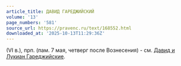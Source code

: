 ```yaml
---
article_title: ДАВИД ГАРЕДЖИЙСКИЙ
volume: '13'
page_numbers: '581'
source_url: https://pravenc.ru/text/168552.html
downloaded_at: '2025-10-13T11:29:36Z'
---
```


(VI в.), прп. (пам. 7 мая, четверг после Вознесения) - см. [Давид и Лукиан Гареджийские](<https://pravenc.ru/text/Давид и Лукиан Гареджийские.html>).

